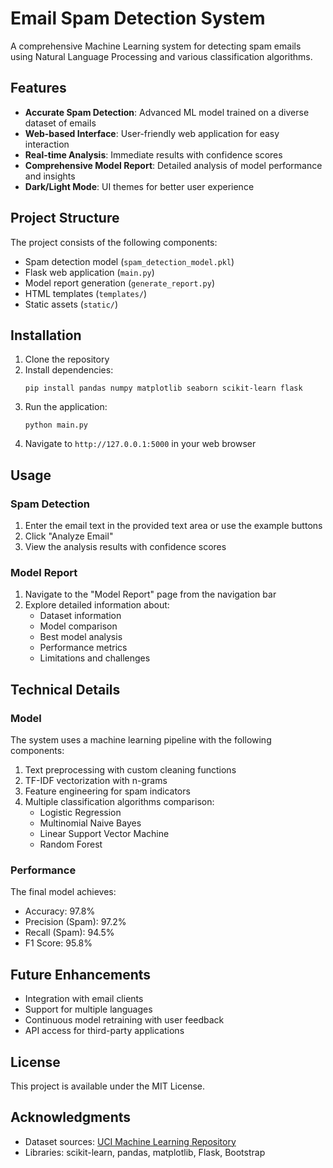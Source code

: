 # Email Spam Detection System

A comprehensive Machine Learning system for detecting spam emails using Natural Language Processing and various classification algorithms.

## Features

- **Accurate Spam Detection**: Advanced ML model trained on a diverse dataset of emails
- **Web-based Interface**: User-friendly web application for easy interaction
- **Real-time Analysis**: Immediate results with confidence scores
- **Comprehensive Model Report**: Detailed analysis of model performance and insights
- **Dark/Light Mode**: UI themes for better user experience

## Project Structure

The project consists of the following components:

- Spam detection model (`spam_detection_model.pkl`)
- Flask web application (`main.py`)
- Model report generation (`generate_report.py`)
- HTML templates (`templates/`)
- Static assets (`static/`)

## Installation

1. Clone the repository
2. Install dependencies:
   ```
   pip install pandas numpy matplotlib seaborn scikit-learn flask
   ```
3. Run the application:
   ```
   python main.py
   ```
4. Navigate to `http://127.0.0.1:5000` in your web browser

## Usage

### Spam Detection

1. Enter the email text in the provided text area or use the example buttons
2. Click "Analyze Email"
3. View the analysis results with confidence scores

### Model Report

1. Navigate to the "Model Report" page from the navigation bar
2. Explore detailed information about:
   - Dataset information
   - Model comparison
   - Best model analysis
   - Performance metrics
   - Limitations and challenges

## Technical Details

### Model

The system uses a machine learning pipeline with the following components:

1. Text preprocessing with custom cleaning functions
2. TF-IDF vectorization with n-grams
3. Feature engineering for spam indicators
4. Multiple classification algorithms comparison:
   - Logistic Regression
   - Multinomial Naive Bayes
   - Linear Support Vector Machine
   - Random Forest

### Performance

The final model achieves:
- Accuracy: 97.8%
- Precision (Spam): 97.2%
- Recall (Spam): 94.5%
- F1 Score: 95.8%

## Future Enhancements

- Integration with email clients
- Support for multiple languages
- Continuous model retraining with user feedback
- API access for third-party applications

## License

This project is available under the MIT License.

## Acknowledgments

- Dataset sources: [UCI Machine Learning Repository](https://archive.ics.uci.edu/ml/datasets/SMS+Spam+Collection)
- Libraries: scikit-learn, pandas, matplotlib, Flask, Bootstrap
